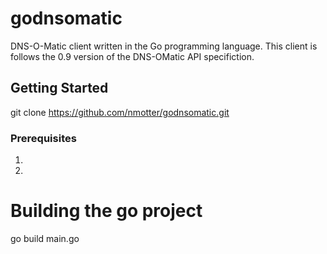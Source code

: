 # godnsomatic
DNS-O-Matic client written in the Go programming language.  This client is follows the 0.9 version of the DNS-OMatic API specifiction.

## Getting Started
git clone https://github.com/nmotter/godnsomatic.git

### Prerequisites
1. 
2.

# Building the go project
go build main.go
